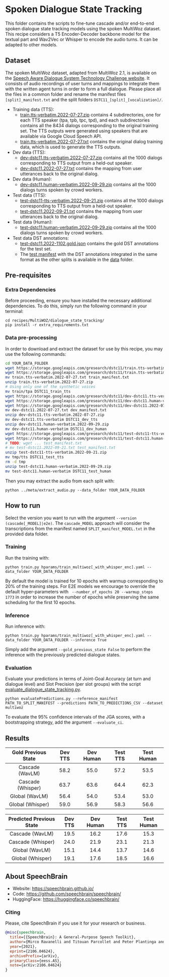 # Spoken Dialogue State Tracking

This folder contains the scripts to fine-tune cascade and/or end-to-end spoken dialogue state tracking models using the spoken MultiWoz dataset. This recipe considers a T5 Encoder-Decoder backbone model for the textual part and Wav2Vec or Whisper to encode the audio turns. It can be adapted to other models.

## Dataset

The spoken MultiWoz dataset, adapted from MultiWoz 2.1, is available on the [Speech Aware Dialogue System Technology Challenge website](https://storage.googleapis.com/gresearch/dstc11/dstc11_20221102a.html). It consists of audio recordings of user turns and mappings to integrate them with the written agent turns in order to form a full dialogue. Please place all the files in a common folder and rename the manifest files `[split]_manifest.txt` and the split folders `DSTC11_[split]_[vocalization]/`.

- Training data (TTS):
    - [train.tts-verbatim.2022-07-27.zip](https://storage.googleapis.com/gresearch/dstc11/train.tts-verbatim.2022-07-27.zip) contains 4 subdirectories, one for each TTS speaker (tpa, tpb, tpc, tpd), and each subdirectories contains all the 8434 dialogs corresponding to the original training set. The TTS outputs were generated using speakers that are available via Google Cloud Speech API.
    - [train.tts-verbatim.2022-07-27.txt](https://storage.googleapis.com/gresearch/dstc11/train.tts-verbatim.2022-07-27.txt) contains the original dialog training data, which is used to generate the TTS outputs.
- Dev data (TTS):
    - [dev-dstc11.tts-verbatim.2022-07-27.zip](https://storage.googleapis.com/gresearch/dstc11/dev-dstc11.tts-verbatim.2022-07-27.zip) contains all the 1000 dialogs corresponding to TTS output from a held-out speaker.
    - [dev-dstc11.2022-07-27.txt](https://storage.googleapis.com/gresearch/dstc11/dev-dstc11.2022-07-27.txt) contains the mapping from user utterances back to the original dialog.
- Dev data (Human):
    - [dev-dstc11.human-verbatim.2022-09-29.zip](https://storage.googleapis.com/gresearch/dstc11/dev-dstc11.human-verbatim.2022-09-29.zip) contains all the 1000 dialogs turns spoken by crowd workers.
- Test data (TTS):
    - [test-dstc11-tts-verbatim.2022-09-21.zip](https://storage.googleapis.com/gresearch/dstc11/test-dstc11-tts-verbatim.2022-09-21.zip) contains all the 1000 dialogs corresponding to TTS output from a held-out speaker.
    - [test-dstc11.2022-09-21.txt](https://storage.googleapis.com/gresearch/dstc11/test-dstc11.2022-09-21.txt) contains the mapping from user utterances back to the original dialog.
- Test data (Human):
    - [test-dstc11.human-verbatim.2022-09-29.zip](https://storage.googleapis.com/gresearch/dstc11/test-dstc11.human-verbatim.2022-09-29.zip) contains all the 1000 dialogs turns spoken by crowd workers.
- Test data DST annotations:
    - [test-dstc11.2022-1102.gold.json](https://storage.googleapis.com/gresearch/dstc11/dev-dstc11.2022-1102.gold.json) contains the gold DST annotations for the test set.
    - The [test manifest](data/test_manifest.txt) with the DST annotations integrated in the same format as the other splits is available in the [data](data/) folder. <!-- TODO -->

## Pre-requisites

### Extra Dependencies

Before proceeding, ensure you have installed the necessary additional dependencies. To do this, simply run the following command in your terminal:

```
cd recipes/MultiWOZ/dialogue_state_tracking/
pip install -r extra_requirements.txt
```

### Data pre-processing

In order to download and extract the dataset for use by this recipe, you may use the following commands:

```bash
cd YOUR_DATA_FOLDER
wget https://storage.googleapis.com/gresearch/dstc11/train.tts-verbatim.2022-07-27.zip
wget https://storage.googleapis.com/gresearch/dstc11/train.tts-verbatim.2022-07-27.txt
mv train.tts-verbatim.2022-07-27.txt train_manifest.txt
unzip train.tts-verbatim.2022-07-27.zip
# Using only one of the synthetic voices
mv train/tpa DSTC11_train_tts
wget https://storage.googleapis.com/gresearch/dstc11/dev-dstc11.tts-verbatim.2022-07-27.zip
wget https://storage.googleapis.com/gresearch/dstc11/dev-dstc11.human-verbatim.2022-09-29.zip
wget https://storage.googleapis.com/gresearch/dstc11/dev-dstc11.2022-07-27.txt
mv dev-dstc11.2022-07-27.txt dev_manifest.txt
unzip dev-dstc11.tts-verbatim.2022-07-27.zip
mv dev-dstc11.tts-verbatim DSTC11_dev_tts
unzip dev-dstc11.human-verbatim.2022-09-29.zip
mv dev-dstc11.human-verbatim DSTC11_dev_human
wget https://storage.googleapis.com/gresearch/dstc11/test-dstc11-tts-verbatim.2022-09-21.zip
wget https://storage.googleapis.com/gresearch/dstc11/test-dstc11.human-verbatim.2022-09-29.zip
# TODO: wget ... test_manifest.txt
# mv test-dstc11.2022-09-21.txt test_manifest.txt
unzip test-dstc11-tts-verbatim.2022-09-21.zip
mv tmp/tts DSTC11_test_tts
rm -d tmp
unzip test-dstc11.human-verbatim.2022-09-29.zip
mv test-dstc11.human-verbatim DSTC11_test_human
```

Then you may extract the audio from each split with:

```
python ../meta/extract_audio.py --data_folder YOUR_DATA_FOLDER
```

## How to run

Select the version you want to run with the argument `--version (cascade[_MODEL]|e2e)`. The `cascade_MODEL` approach will consider the transcriptions from the manifest named `SPLIT_manifest_MODEL.txt` in the provided data folder.

### Training

Run the training with:

```
python train.py hparams/train_multiwoz[_with_whisper_enc].yaml --data_folder YOUR_DATA_FOLDER
```

By default the model is trained for 10 epochs with  warmup corresponding to 20% of the training steps. For E2E models we encourage to override the default hyper-parameters with ` --number_of_epochs 20 --warmup_steps 1773` in order to increase the number of epochs while preserving the same scheduling for the first 10 epochs.

### Inference

Run inference with:

```
python train.py hparams/train_multiwoz[_with_whisper_enc].yaml --data_folder YOUR_DATA_FOLDER --inference True
```

Simply add the argument `--gold_previous_state False` to perform the inference with the previously predicted dialogue states.

### Evaluation

Evaluate your predictions in terms of Joint-Goal Accuracy (at turn and dialogue level) and Slot Precision (per slot groups) with the script [evaluate_dialogue_state_tracking.py](../../../speechbrain/utils/evaluate_dialogue_state_tracking.py).

```
python evaluatePredictions.py --reference_manifest PATH_TO_SPLIT_MANIFEST --predictions PATH_TO_PREDICTIONS_CSV --dataset multiwoz
```

To evaluate the 95% confidence intervals of the JGA scores, with a bootstrapping strategy, add the argument `--evaluate_ci`.

## Results

| Gold Previous State      | Dev TTS | Dev Human | Test TTS | Test Human |
|:------------------------:|:-------:|:---------:|:--------:|:----------:|
| Cascade (WavLM)          |    58.2 |      55.0 |     57.2 |       53.5 |
| Cascade (Whisper)        |    63.7 |      63.6 |     64.4 |       62.3 |
| Global (WavLM)           |    56.4 |      54.0 |     53.4 |       53.0 |
| Global (Whisper)         |    59.0 |      56.9 |     58.3 |       56.6 |

| Predicted Previous State | Dev TTS | Dev Human | Test TTS | Test Human |
|:------------------------:|:-------:|:---------:|:--------:|:----------:|
| Cascade (WavLM)          |    19.5 |      16.2 |     17.6 |       15.3 |
| Cascade (Whisper)        |    24.0 |      21.9 |     23.1 |       21.3 |
| Global (WavLM)           |    15.1 |      14.4 |     13.7 |       14.6 |
| Global (Whisper)         |    19.1 |      17.6 |     18.5 |       16.6 |


## **About SpeechBrain**
- Website: https://speechbrain.github.io/
- Code: https://github.com/speechbrain/speechbrain/
- HuggingFace: https://huggingface.co/speechbrain/

### **Citing**
Please, cite SpeechBrain if you use it for your research or business.

```bibtex
@misc{speechbrain,
  title={{SpeechBrain}: A General-Purpose Speech Toolkit},
  author={Mirco Ravanelli and Titouan Parcollet and Peter Plantinga and Aku Rouhe and Samuele Cornell and Loren Lugosch and Cem Subakan and Nauman Dawalatabad and Abdelwahab Heba and Jianyuan Zhong and Ju-Chieh Chou and Sung-Lin Yeh and Szu-Wei Fu and Chien-Feng Liao and Elena Rastorgueva and François Grondin and William Aris and Hwidong Na and Yan Gao and Renato De Mori and Yoshua Bengio},
  year={2021},
  eprint={2106.04624},
  archivePrefix={arXiv},
  primaryClass={eess.AS},
  note={arXiv:2106.04624}
}
```
